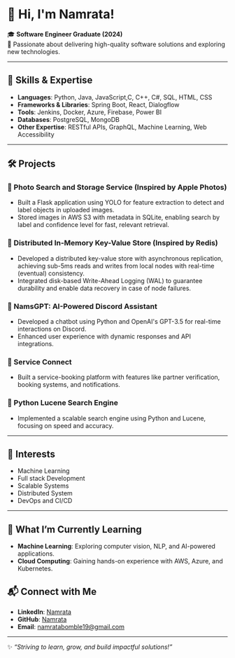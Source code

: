 # 👋 Hi, I'm Namrata!

🎓 **Software Engineer Graduate (2024)**  
🌟 Passionate about delivering high-quality software solutions and exploring new technologies.  

---

## 🔧 Skills & Expertise
- **Languages**: Python, Java, JavaScript,C, C++, C#, SQL, HTML, CSS  
- **Frameworks & Libraries**: Spring Boot, React, Dialogflow  
- **Tools**: Jenkins, Docker, Azure, Firebase, Power BI  
- **Databases**: PostgreSQL, MongoDB  
- **Other Expertise**: RESTful APIs, GraphQL, Machine Learning, Web Accessibility 

---

## 🛠️ Projects
### 🔹 Photo Search and Storage Service (Inspired by Apple Photos)
- Built a Flask application using YOLO for feature extraction to detect and label objects in uploaded images.
- Stored images in AWS S3 with metadata in SQLite, enabling search by label and confidence level for fast, relevant retrieval.

### 🔹 Distributed In-Memory Key-Value Store (Inspired by Redis)
- Developed a distributed key-value store with asynchronous replication, achieving sub-5ms reads and writes from local nodes with real-time (eventual) consistency.
- Integrated disk-based Write-Ahead Logging (WAL) to guarantee durability and enable data recovery in case of node failures.

### 🔹 NamsGPT: AI-Powered Discord Assistant
- Developed a chatbot using Python and OpenAI's GPT-3.5 for real-time interactions on Discord.
- Enhanced user experience with dynamic responses and API integrations.

### 🔹 Service Connect
- Built a service-booking platform with features like partner verification, booking systems, and notifications.

### 🔹 Python Lucene Search Engine
- Implemented a scalable search engine using Python and Lucene, focusing on speed and accuracy.

---

## 🌟 Interests
- Machine Learning
- Full stack Development
- Scalable Systems
- Distributed System  
- DevOps and CI/CD 

---
## 🌱 What I’m Currently Learning
- **Machine Learning**: Exploring computer vision, NLP, and AI-powered applications.
- **Cloud Computing**: Gaining hands-on experience with AWS, Azure, and Kubernetes.

## 📬 Connect with Me
- **LinkedIn**: [Namrata](https://www.linkedin.com/in/namrata-bomble/)  
- **GitHub**: [Namrata](https://github.com/namratabomble)  
- **Email**: namratabomble19@gmail.com  

---

✨ *“Striving to learn, grow, and build impactful solutions!”*
